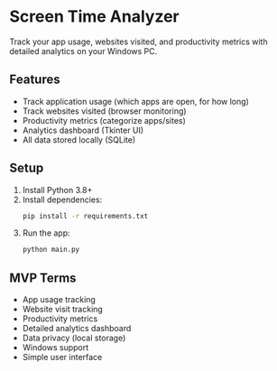 # Screen Time Analyzer

Track your app usage, websites visited, and productivity metrics with detailed analytics on your Windows PC.

## Features
- Track application usage (which apps are open, for how long)
- Track websites visited (browser monitoring)
- Productivity metrics (categorize apps/sites)
- Analytics dashboard (Tkinter UI)
- All data stored locally (SQLite)

## Setup
1. Install Python 3.8+
2. Install dependencies:
   ```bash
   pip install -r requirements.txt
   ```
3. Run the app:
   ```bash
   python main.py
   ```

## MVP Terms
- App usage tracking
- Website visit tracking
- Productivity metrics
- Detailed analytics dashboard
- Data privacy (local storage)
- Windows support
- Simple user interface 